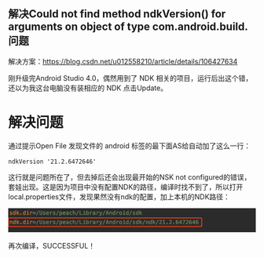 

## 解决Could not find method ndkVersion() for arguments on object of type com.android.build.问题

解决方案：https://blog.csdn.net/u012558210/article/details/106427634

刚升级完Android Studio 4.0，偶然用到了 NDK 相关的项目，运行后出这个错，还以为我这台电脑没有装相应的 NDK 点击Update。

# 解决问题

通过提示Open File 发现文件的 android 标签的最下面AS给自动加了这么一行：

```
ndkVersion '21.2.6472646'
```

这行就是问题所在了，但去掉后还会出现最开始的NSK not configured的错误，套娃出现。这是因为项目中没有配置NDK的路径，编译时找不到了，所以打开local.properties文件，发现果然没有ndk的配置，加上本机的NDK路径：

![在这里插入图片描述](images/20200529161744733.png)

再次编译，SUCCESSFUL！

